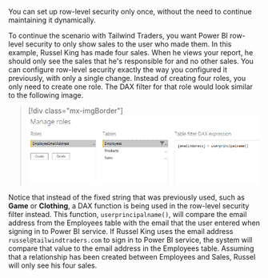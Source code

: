 You can set up row-level security only once, without the need to continue maintaining it dynamically. 

To continue the scenario with Tailwind Traders, you want Power BI row-level security to only show sales to the user who made them. In this example, Russel King has made four sales. When he views your report, he should only see the sales that he's responsible for and no other sales. You can configure row-level security exactly the way you configured it previously, with only a single change. Instead of creating four roles, you only need to create one role. The DAX filter for that role would look similar to the following image.

> [!div class="mx-imgBorder"]
> [![Dynamic role-level security](../media/03-dynamic-ss.png)](../media/03-dynamic-ss.png#lightbox)

Notice that instead of the fixed string that was previously used, such as **Game** or **Clothing**, a DAX function is being used in the row-level security filter instead. This function, `userprincipalname()`, will compare the email address from the Employees table with the email that the user entered when signing in to Power BI service. If Russel King uses the email address `russel@tailwindtraders.com` to sign in to Power BI service, the system will compare that value to the email address in the Employees table. Assuming that a relationship has been created between Employees and Sales, Russel will only see his four sales.

